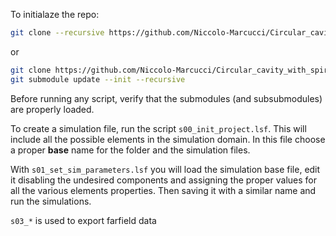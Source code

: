 To initialaze the repo:
``` bash
git clone --recursive https://github.com/Niccolo-Marcucci/Circular_cavity_with_spiral_outcoupler
```
or
``` bash
git clone https://github.com/Niccolo-Marcucci/Circular_cavity_with_spiral_outcoupler
git submodule update --init --recursive
```

Before running any script, verify that the submodules (and subsubmodules) are properly loaded.

To create a simulation file, run the script `s00_init_project.lsf`. This will include all the possible elements in the simulation domain. In this file choose a proper **base** name for the folder and the simulation files. 

With `s01_set_sim_parameters.lsf` you will load the simulation base file, edit it disabling the undesired components and assigning the proper values for all the various elements properties. 
Then saving it with a similar name and run the simulations.

`s03_*` is used to export farfield data